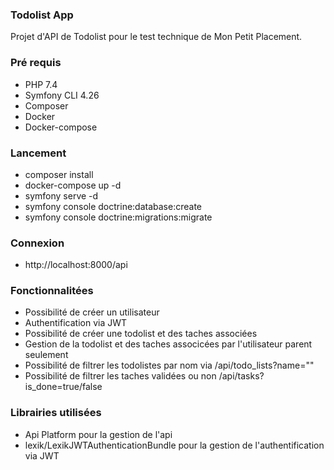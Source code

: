 ### Todolist App

Projet d'API de Todolist pour le test technique de Mon Petit Placement.

### Pré requis

* PHP 7.4
* Symfony CLI 4.26
* Composer
* Docker
* Docker-compose

### Lancement

* composer install
* docker-compose up -d
* symfony serve -d
* symfony console doctrine:database:create
* symfony console doctrine:migrations:migrate

### Connexion

* http://localhost:8000/api

### Fonctionnalitées

* Possibilité de créer un utilisateur
* Authentification via JWT
* Possibilité de créer une todolist et des taches associées
* Gestion de la todolist et des taches associcées par l'utilisateur parent seulement
* Possibilité de filtrer les todolistes par nom via /api/todo_lists?name=""
* Possibilité de filtrer les taches validées ou non /api/tasks?is_done=true/false

### Librairies utilisées

* Api Platform pour la gestion de l'api
* lexik/LexikJWTAuthenticationBundle pour la gestion de l'authentification via JWT